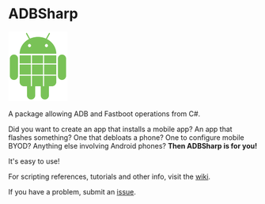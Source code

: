 # ADBSharp
![Logo](https://github.com/githubcatw/ADBSharp/blob/master/Images/sdmini.png)

A package allowing ADB and Fastboot operations from C#.

Did you want to create an app that installs a mobile app? An app that flashes something? One that debloats a phone? One to configure mobile BYOD? Anything else involving Android phones? **Then ADBSharp is for you!**

It's easy to use!

For scripting references, tutorials and other info, visit the [wiki](https://github.com/githubcatw/ADBSharp/wiki).

If you have a problem, submit an [issue](https://github.com/githubcatw/ADBSharp/issues).
